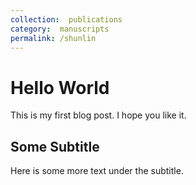 ```yaml
---
collection:  publications
category:  manuscripts
permalink: /shunlin
---
```


# Hello World

This is my first blog post. I hope you like it.

## Some Subtitle

Here is some more text under the subtitle.
